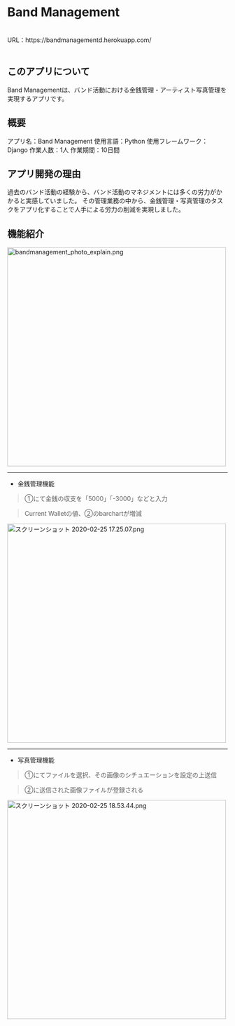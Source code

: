 # Band Management
<br>
URL：https://bandmanagementd.herokuapp.com/
<br>
<br>

## このアプリについて
Band Managementは、バンド活動における金銭管理・アーティスト写真管理を実現するアプリです。

## 概要
アプリ名：Band Management
使用言語：Python
使用フレームワーク：Django
作業人数：1人
作業期間：10日間

## アプリ開発の理由
過去のバンド活動の経験から、バンド活動のマネジメントには多くの労力がかかると実感していました。
その管理業務の中から、金銭管理・写真管理のタスクをアプリ化することで人手による労力の削減を実現しました。

## 機能紹介

<img width="500" alt="bandmanagement_photo_explain.png" src="https://qiita-image-store.s3.ap-northeast-1.amazonaws.com/0/531957/aaff61b1-2542-8be4-583e-7af1f4c6fc56.png">

***

- 金銭管理機能

> ①にて金銭の収支を「5000」「-3000」などと入力

> Current Walletの値、②のbarchartが増減

<img width="500" alt="スクリーンショット 2020-02-25 17.25.07.png" src="https://qiita-image-store.s3.ap-northeast-1.amazonaws.com/0/531957/e81747d3-f821-b9b4-3e9d-92058c885036.png">

***

- 写真管理機能

> ①にてファイルを選択、その画像のシチュエーションを設定の上送信

> ②に送信された画像ファイルが登録される

<img width="500" alt="スクリーンショット 2020-02-25 18.53.44.png" src="https://qiita-image-store.s3.ap-northeast-1.amazonaws.com/0/531957/c11c810b-bec3-ec27-56b8-1eca518b8929.png">
